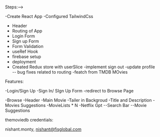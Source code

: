 
Steps:-->

-Create React App
-Configured TailwindCss
- Header
- Routing of App
- Login Form
- Sign up Form
- Form Validation
- useRef Hook
- firebase setup
- deployment 
- Created Redux store with userSlice
-implement sign out
-update profile
-- bug fixes related to routing
-featch from TMDB MOvies





Features:






-Login/Sign Up
   -Sign In/ SIgn Up Form
   -redirect to Browse Page

-Browse
    -Header
    -Main Movie
        -Tailer in Backgroud
        -Title and Description
        -Movies Suggestions
            -MovieLists * N 
 -Netflix Gpt 
   --Search Bar
   --Movie Suggestions     


   themoviedb credentials:

   nishant.monty, nishant@fisglobal.com 
